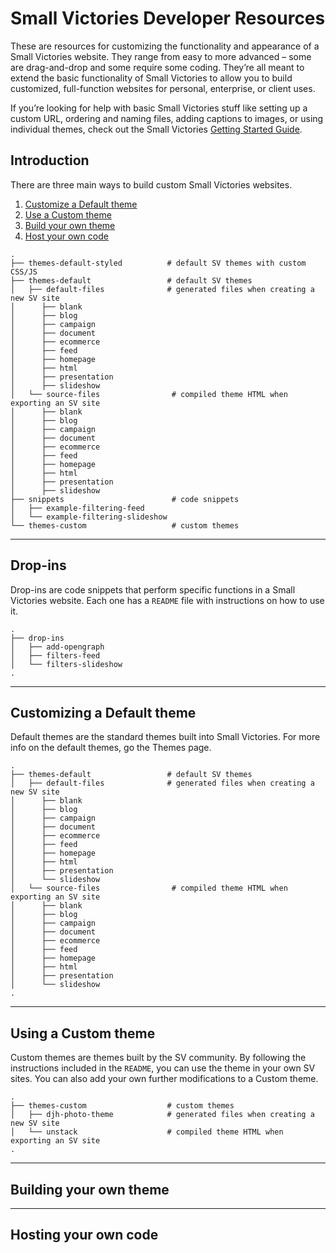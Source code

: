 # Small Victories Developer Resources

These are resources for customizing the functionality and appearance of a Small Victories website. They range from easy to more advanced – some are drag-and-drop and some require some coding. They’re all meant to extend the basic functionality of Small Victories to allow you to build customized, full-function websites for personal, enterprise, or client uses.

If you’re looking for help with basic Small Victories stuff like setting up a custom URL, ordering and naming files, adding captions to images, or using individual themes, check out the Small Victories [Getting Started Guide](http://docs.smallvictori.es).

## Introduction

There are three main ways to build custom Small Victories websites.

1. [Customize a Default theme](#customizing-a-default-theme)
2. [Use a Custom theme](#using-a-custom-theme)
3. [Build your own theme](#building-your-own-theme)
4. [Host your own code](#hosting-your-own-code)

```
.
├── themes-default-styled          # default SV themes with custom CSS/JS 
├── themes-default                 # default SV themes
│   ├── default-files              # generated files when creating a new SV site
│      ├── blank
│      ├── blog
│      ├── campaign
│      ├── document
│      ├── ecommerce
│      ├── feed
│      ├── homepage
│      ├── html
│      ├── presentation
│      ├── slideshow
│   └── source-files                # compiled theme HTML when exporting an SV site
│      ├── blank
│      ├── blog
│      ├── campaign
│      ├── document
│      ├── ecommerce
│      ├── feed
│      ├── homepage
│      ├── html
│      ├── presentation
│      ├── slideshow
├── snippets                        # code snippets
│   ├── example-filtering-feed  
│   └── example-filtering-slideshow
└── themes-custom                   # custom themes
```

----

## Drop-ins

Drop-ins are code snippets that perform specific functions in a Small Victories website. Each one has a `README` file with instructions on how to use it.

```
.
├── drop-ins
│   ├── add-opengraph
│   ├── filters-feed
│   └── filters-slideshow
.
```
----

## Customizing a Default theme
Default themes are the standard themes built into Small Victories. For more info on the default themes, go the Themes page.

```
.
├── themes-default                 # default SV themes
│   ├── default-files              # generated files when creating a new SV site
│      ├── blank
│      ├── blog
│      ├── campaign
│      ├── document
│      ├── ecommerce
│      ├── feed
│      ├── homepage
│      ├── html
│      ├── presentation
│      └── slideshow
│   └── source-files                # compiled theme HTML when exporting an SV site
│      ├── blank
│      ├── blog
│      ├── campaign
│      ├── document
│      ├── ecommerce
│      ├── feed
│      ├── homepage
│      ├── html
│      ├── presentation
│      └── slideshow
.
```

----

## Using a Custom theme
Custom themes are themes built by the SV community. By following the instructions included in the `README`, you can use the theme in your own SV sites. You can also add your own further modifications to a Custom theme.

```
.
├── themes-custom                  # custom themes
│   ├── djh-photo-theme            # generated files when creating a new SV site
│   └── unstack                    # compiled theme HTML when exporting an SV site
.
```

----

## Building your own theme

----

## Hosting your own code

